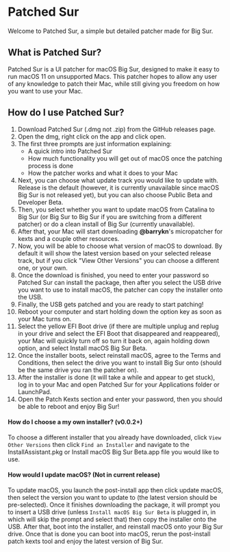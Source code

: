 #  Patched Sur

Welcome to Patched Sur, a simple but detailed patcher made for Big Sur.

## What is Patched Sur?

Patched Sur is a UI patcher for macOS Big Sur, designed to make it easy to run macOS 11 on unsupported Macs. This patcher hopes to allow any user of any knowledge to patch their Mac, while still giving you freedom on how you want to use your Mac.

## How do I use Patched Sur?

1. Download Patched Sur (.dmg not .zip) from the GitHub releases page.
2. Open the dmg, right click on the app and click open.
3. The first three prompts are just information explaining:
   - A quick intro into Patched Sur
   - How much functionality you will get out of macOS once the patching process is done
   - How the patcher works and what it does to your Mac
4. Next, you can choose what update track you would like to update with. Release is the default (however, it is currently unavailable since macOS Big Sur is not released yet), but you can also choose Public Beta and Developer Beta.
5. Then, you select whether you want to update macOS from Catalina to Big Sur (or Big Sur to Big Sur if you are switching from a different patcher) or do a clean install of Big Sur (currently unavailable).
6. After that, your Mac will start downloading **@barrykn**'s micropatcher for kexts and a couple other resources.
7. Now, you will be able to choose what version of macOS to download. By default it will show the latest version based on your selected release track, but if you click "View Other Versions" you can choose a different one, or your own.
8. Once the download is finished, you need to enter your password so Patched Sur can install the package, then after you select the USB drive you want to use to install macOS, the patcher can copy the installer onto the USB.
9. Finally, the USB gets patched and you are ready to start patching!
10. Reboot your computer and start holding down the option key as soon as your Mac turns on.
11. Select the yellow EFI Boot drive (if there are multiple unplug and replug in your drive and select the EFI Boot that disappeared and reappeared), your Mac will quickly turn off so turn it back on, again holding down option, and select Install macOS Big Sur Beta.
12. Once the installer boots, select reinstall macOS, agree to the Terms and Conditions, then select the drive you want to install Big Sur onto (should be the same drive you ran the patcher on).
13. After the installer is done (it will take a while and appear to get stuck), log in to your Mac and open Patched Sur for your Applications folder or LaunchPad.
14. Open the Patch Kexts section and enter your password, then you should be able to reboot and enjoy Big Sur!

#### How do I choose a my own installer? (v0.0.2+)

To choose a different installer that you already have downloaded, click `View Other Versions` then click `Find an Installer` and navigate to the InstallAssistant.pkg or Install macOS Big Sur Beta.app file you would like to use.

#### How would I update macOS? (Not in current release)

To update macOS, you launch the post-install app then click update macOS, then select the version you want to update to (the latest version should be pre-selected). Once it finishes downloading the package, it will prompt you to insert a USB drive (unless `Install macOS Big Sur Beta` is plugged in, in which will skip the prompt and select that) then copy the installer onto the USB. After that, boot into the installer, and reinstall macOS onto your Big Sur drive. Once that is done you can boot into macOS, rerun the post-install patch kexts tool and enjoy the latest version of Big Sur.
